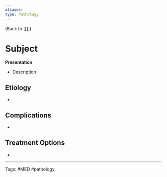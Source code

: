 ```yaml
---
aliases: 
type: Pathology
---
```


(Back to [[]])

# Subject

**Presentation**
- Description

## Etiology
- 

## Complications
- 

## Treatment Options
- 

---
Tags: #MED #pathology 